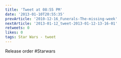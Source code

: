 ```yaml
---
title: 'Tweet at 08:55 PM'
date: '2013-01-10T20:55:35'
prevArticle: '2010-12-16_Funerals-The-missing-week'
nextArticle: '2013-01-12_tweet-2013-01-12-13-16-01'
retweets: 0
likes: 0
tags: Star Wars - tweet
---
```

Release order #Starwars